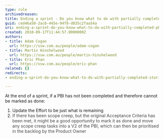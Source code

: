 ```yaml
---
type: rule
archivedreason: 
title: Ending a sprint - Do you know what to do with partially completed PBI?
guid: ced46a50-2ac6-445e-94f8-d835c2faa54a
uri: ending-a-sprint-do-you-know-what-to-do-with-partially-completed-pbi
created: 2010-09-17T11:44:57.0000000Z
authors:
- title: Adam Cogan
  url: https://ssw.com.au/people/adam-cogan
- title: Martin Hinshelwood
  url: https://ssw.com.au/people/martin-hinshelwood
- title: Eric Phan
  url: https://ssw.com.au/people/eric-phan
related: []
redirects:
- ending-a-sprint-do-you-know-what-to-do-with-partially-completed-stories

---
```


At the end of a sprint, if a PBI has not been completed and therefore cannot be marked as done: 

<!--endintro-->

1. Update the Effort to be just what is remaining
2. <font color="#444444">If there has been scope creep, but the original Acceptance Criteria has been met, it might be a good opportunity to mark it as done and move any scope creep tasks into a V2 of the PBI, which can then be prioritised in the backlog by the Product Owner</font>
